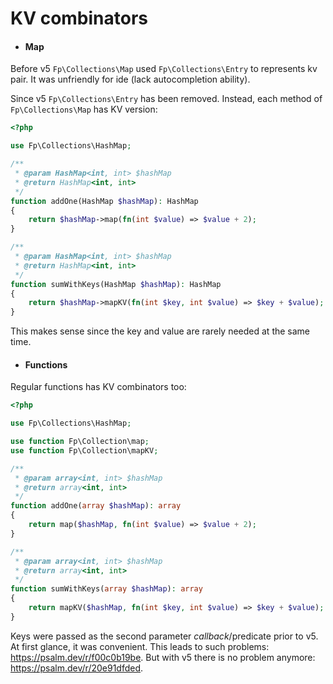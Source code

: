 # KV combinators

- #### Map

Before v5 `Fp\Collections\Map` used `Fp\Collections\Entry` to represents kv pair.
It was unfriendly for ide (lack autocompletion ability). 

Since v5 `Fp\Collections\Entry` has been removed. Instead, each method of `Fp\Collections\Map` has KV version:

```php
<?php

use Fp\Collections\HashMap;

/**
 * @param HashMap<int, int> $hashMap
 * @return HashMap<int, int>
 */
function addOne(HashMap $hashMap): HashMap
{
    return $hashMap->map(fn(int $value) => $value + 2);
}

/**
 * @param HashMap<int, int> $hashMap
 * @return HashMap<int, int>
 */
function sumWithKeys(HashMap $hashMap): HashMap
{
    return $hashMap->mapKV(fn(int $key, int $value) => $key + $value);
}
```

This makes sense since the key and value are rarely needed at the same time.

- #### Functions

Regular functions has KV combinators too:

```php
<?php

use Fp\Collections\HashMap;

use function Fp\Collection\map;
use function Fp\Collection\mapKV;

/**
 * @param array<int, int> $hashMap
 * @return array<int, int>
 */
function addOne(array $hashMap): array
{
    return map($hashMap, fn(int $value) => $value + 2);
}

/**
 * @param array<int, int> $hashMap
 * @return array<int, int>
 */
function sumWithKeys(array $hashMap): array
{
    return mapKV($hashMap, fn(int $key, int $value) => $key + $value);
}
```

Keys were passed as the second parameter $callback/$predicate prior to v5.
At first glance, it was convenient. This leads to such problems: https://psalm.dev/r/f00c0b19be.
But with v5 there is no problem anymore: https://psalm.dev/r/20e91dfded.
